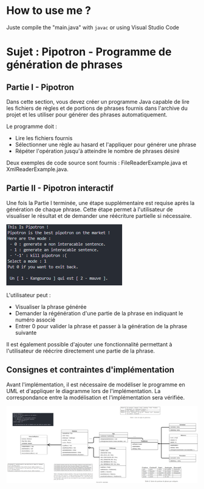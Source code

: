 # How to use me ?
 Juste compile the "main.java" with `javac` or using Visual Studio Code

# Sujet : Pipotron - Programme de génération de phrases
## Partie I - Pipotron

Dans cette section, vous devez créer un programme Java capable de lire les fichiers de règles et de portions de phrases fournis dans l'archive du projet et les utiliser pour générer des phrases automatiquement.

Le programme doit :

- Lire les fichiers fournis
- Sélectionner une règle au hasard et l'appliquer pour générer une phrase
- Répéter l'opération jusqu'à atteindre le nombre de phrases désiré

Deux exemples de code source sont fournis : FileReaderExample.java et XmlReaderExample.java.

## Partie II - Pipotron interactif

Une fois la Partie I terminée, une étape supplémentaire est requise après la génération de chaque phrase. Cette étape permet à l'utilisateur de visualiser le résultat et de demander une réécriture partielle si nécessaire.

![interactive](https://github.com/FlorianSoler/Pipotron/blob/Dev/UML/Interraction.png)

L'utilisateur peut :

- Visualiser la phrase générée
- Demander la régénération d'une partie de la phrase en indiquant le numéro associé
- Entrer 0 pour valider la phrase et passer à la génération de la phrase suivante

Il est également possible d'ajouter une fonctionnalité permettant à l'utilisateur de réécrire directement une partie de la phrase.

## Consignes et contraintes d'implémentation

Avant l'implémentation, il est nécessaire de modéliser le programme en UML et d'appliquer le diagramme lors de l'implémentation. La correspondance entre la modélisation et l'implémentation sera vérifiée.

![UML](UML\PipotronUML.svg)
